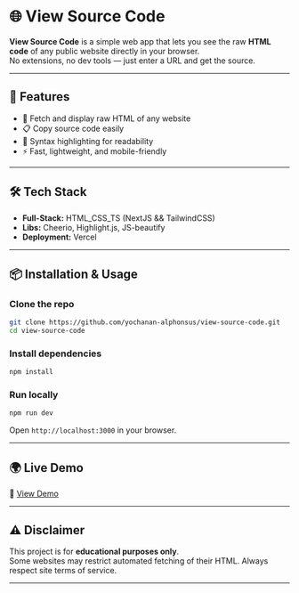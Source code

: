 # 🌐 View Source Code

**View Source Code** is a simple web app that lets you see the raw **HTML code** of any public website directly in your browser.  
No extensions, no dev tools — just enter a URL and get the source.

---

## 🚀 Features

- 🔎 Fetch and display raw HTML of any website
- 📋 Copy source code easily
- 🎨 Syntax highlighting for readability
- ⚡ Fast, lightweight, and mobile-friendly

---

## 🛠️ Tech Stack

- **Full-Stack:** HTML_CSS_TS (NextJS && TailwindCSS)
- **Libs:** Cheerio, Highlight.js, JS-beautify
- **Deployment:** Vercel

---

## 📦 Installation & Usage

### Clone the repo

```bash
git clone https://github.com/yochanan-alphonsus/view-source-code.git
cd view-source-code
```

### Install dependencies

```bash
npm install
```

### Run locally

```bash
npm run dev
```

Open `http://localhost:3000` in your browser.

---

## 🌍 Live Demo

🔗 [View Demo](https://view-source-code.vercel.app)

---

## ⚠️ Disclaimer

This project is for **educational purposes only**.  
Some websites may restrict automated fetching of their HTML. Always respect site terms of service.

---

